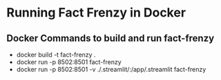# Running Fact Frenzy in Docker

## Docker Commands to build and run fact-frenzy

-   docker build -t fact-frenzy .
-   docker run -p 8502:8501 fact-frenzy
-   docker run -p 8502:8501 -v ./.streamlit/:/app/.streamlit fact-frenzy
